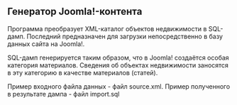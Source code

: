 ## Генератор Joomla!-контента

Программа преобразует XML-каталог объектов недвижимости в SQL-дамп. Последний предназначен для загрузки непосредственно в базу данных сайта на Joomla!.

SQL-дамп генерируется таким образом, что в Joomla! создаётся особая категория материалов. Сведения об объектах недвижимости заносятся в эту категорию в качестве материалов (статей).

Пример входного файла данных - файл source.xml. Пример полученного в результате дампа - файл import.sql

